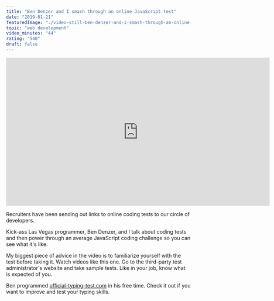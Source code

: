 ```yaml
---
title: "Ben Denzer and I smash through an online JavaScript test"
date: "2019-01-21"
featuredImage: "./video-still-ben-denzer-and-i-smash-through-an-online-javascript-test-mike-zetlow.jpg"
topic: "web development"
video_minutes: "44"
rating: "540"
draft: false
---
```


<iframe width="720" height="405" src="https://www.youtube.com/embed/B7Xn5hv60PQ?rel=0" frameborder="0" allow="autoplay; encrypted-media" allowfullscreen></iframe>

Recruiters have been sending out links to online coding tests to our circle of developers.

Kick-ass Las Vegas programmer, Ben Denzer, and I talk about coding tests and then power through an average JavaScript coding challenge so you can see what it's like.

My biggest piece of advice in the video is to familiarize yourself with the test before taking it. Watch videos like this one. Go to the third-party test administrator's website and take sample tests. Like in your job, know what is expected of you.

Ben programmed [official-typing-test.com](https://official-typing-test.com/) in his free time. Check it out if you want to improve and test your typing skills.